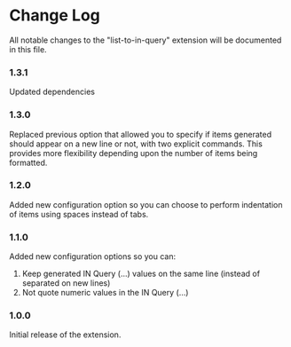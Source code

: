 # Change Log

All notable changes to the "list-to-in-query" extension will be documented in this file.

### 1.3.1

Updated dependencies

### 1.3.0

Replaced previous option that allowed you to specify if items generated should appear on a new line or not, with two explicit commands. This provides more flexibility depending upon the number of items being formatted.

### 1.2.0

Added new configuration option so you can choose to perform indentation of items using spaces instead of tabs.

### 1.1.0

Added new configuration options so you can:

1) Keep generated IN Query (...) values on the same line (instead of separated on new lines)
2) Not quote numeric values in the IN Query (...)

### 1.0.0

Initial release of the extension.
